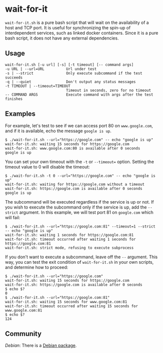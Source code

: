 # wait-for-it

`wait-for-it.sh` is a pure bash script that will wait on the availability of a
host and TCP port. It is useful for synchronizing the spin-up of
interdependent services, such as linked docker containers. Since it is a pure
bash script, it does not have any external dependencies.

## Usage

```text
wait-for-it.sh [-u url] [-s] [-t timeout] [-- command args]
-u URL | --url=URL          Url under test
-s | --strict               Only execute subcommand if the test succeeds
-q | --quiet                Don't output any status messages
-t TIMEOUT | --timeout=TIMEOUT
                            Timeout in seconds, zero for no timeout
-- COMMAND ARGS             Execute command with args after the test finishes
```

## Examples

For example, let's test to see if we can access port 80 on `www.google.com`,
and if it is available, echo the message `google is up`.

```text
$ ./wait-for-it.sh --url="https://google.com" -- echo "google is up"
wait-for-it.sh: waiting 15 seconds for https://google.com
wait-for-it.sh: www.google.com:80 is available after 0 seconds
google is up
```

You can set your own timeout with the `-t` or `--timeout=` option. Setting
the timeout value to 0 will disable the timeout:

```text
$ ./wait-for-it.sh -t 0 --url="https://google.com" -- echo "google is up"
wait-for-it.sh: waiting for https://google.com without a timeout
wait-for-it.sh: https://google.com is available after 0 seconds
google is up
```

The subcommand will be executed regardless if the service is up or not. If you
wish to execute the subcommand only if the service is up, add the `--strict`
argument. In this example, we will test port 81 on `google.com` which will
fail:

```text
$ ./wait-for-it.sh --url="https://google.com:81" --timeout=1 --strict -- echo "google is up"
wait-for-it.sh: waiting 1 seconds for https://google.com:81
wait-for-it.sh: timeout occurred after waiting 1 seconds for https://google.com:81
wait-for-it.sh: strict mode, refusing to execute subprocess
```

If you don't want to execute a subcommand, leave off the `--` argument. This
way, you can test the exit condition of `wait-for-it.sh` in your own scripts,
and determine how to proceed:

```text
$ ./wait-for-it.sh --url="https://google.com"
wait-for-it.sh: waiting 15 seconds for https://google.com
wait-for-it.sh: https://google.com is available after 0 seconds
$ echo $?
0
$ ./wait-for-it.sh --url="https://google.com:81"
wait-for-it.sh: waiting 15 seconds for www.google.com:81
wait-for-it.sh: timeout occurred after waiting 15 seconds for www.google.com:81
$ echo $?
124
```

## Community

_Debian_: There is a [Debian package](https://tracker.debian.org/pkg/wait-for-it).
